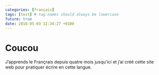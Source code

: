 ```yaml
---
categories: [français]
tags: [test] # tag names should always be lowercase
future: true
date: 2018-05-03 12:34:27 +0100
---
```


# Coucou

J’apprends le Françrais depuis quatre mois jusqu’ici et j’ai créé cette site web pour pratiquer écrire en cette langue.